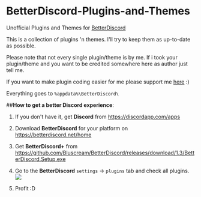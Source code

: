 # BetterDiscord-Plugins-and-Themes
Unofficial Plugins and Themes for [BetterDiscord](https://github.com/Jiiks/BetterDiscordApp)

This is a collection of plugins 'n themes. I'll try to keep them as up-to-date as possible.

Please note that not every single plugin/theme is by me. If i took your plugin/theme and you want to be credited somewhere here as author just tell me.


If you want to make plugin coding easier for me please support me [here](https://github.com/Jiiks/BetterDiscordApp/issues/88) :)

Everything goes to ``` %appdata%\BetterDiscord\ ```

##__How to get a better Discord experience__:

1. If you don't have it, get **Discord** from https://discordapp.com/apps

2. Download **BetterDiscord** for your platform on https://betterdiscord.net/home

3. Get **BetterDiscord+** from https://github.com/Bluscream/BetterDiscord/releases/download/1.3/BetterDiscord.Setup.exe

4. Go to the **BetterDiscord** `settings` -> `plugins` tab and check all plugins. ![](https://cdn.discordapp.com/attachments/131115936005619712/131137567834767360/unknown.png)

5. Profit :D